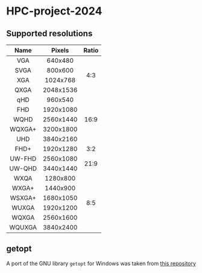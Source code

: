 # HPC-project-2024


## Supported resolutions

<table style="text-align: center">
    <thead>
        <tr><th>Name</th><th>Pixels</th><th>Ratio</th></tr>
    </thead>
    <tbody>
        <tr><td>VGA</td><td>640x480</td><td rowspan="4">4:3</td></tr>
        <tr><td>SVGA</td><td>800x600</td></tr>
        <tr><td>XGA</td><td>1024x768</td></tr>
        <tr><td>QXGA</td><td>2048x1536</td></tr>
        <tr><td>qHD</td><td>960x540</td><td rowspan="5">16:9</td></tr>
        <tr><td>FHD</td><td>1920x1080</td></tr>
        <tr><td>WQHD</td><td>2560x1440</td></tr>
        <tr><td>WQXGA+</td><td>3200x1800</td></tr>
        <tr><td>UHD</td><td>3840x2160</td></tr>
        <tr><td>FHD+</td><td>1920x1280</td><td>3:2</td></tr>
        <tr><td>UW-FHD</td><td>2560x1080</td><td rowspan="2">21:9</td></tr>
        <tr><td>UW-QHD</td><td>3440x1440</td></tr>
        <tr><td>WXQA</td><td>1280x800</td><td rowspan="6">8:5</td></tr>
        <tr><td>WXGA+</td><td>1440x900</td></tr>
        <tr><td>WSXGA+</td><td>1680x1050</td></tr>
        <tr><td>WUXGA</td><td>1920x1200</td></tr>
        <tr><td>WQXGA</td><td>2560x1600</td></tr>
        <tr><td>WQUXGA</td><td>3840x2400</td></tr>
    </tbody>
</table>

## getopt

A port of the GNU library `getopt` for Windows was taken from [this repository](https://github.com/Chunde/getopt-for-windows)
